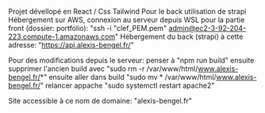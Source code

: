 Projet dévellopé en React / Css Tailwind
Pour le back utilisation de strapi
Hébergement sur AWS, connexion au serveur depuis WSL pour la partie front (dossier: portfolio): "ssh -i "clef_PEM.pem" admin@ec2-3-92-204-223.compute-1.amazonaws.com"
Hébergement du back (strapi) à cette adresse: "https://api.alexis-bengel.fr/"

Pour des modifications depuis le serveur: penser à "npm run build"
ensuite supprimer l'ancien build avec "sudo rm -r /var/www/html/www.alexis-bengel.fr/*" ensuite aller dans build
"sudo mv * /var/www/html/www.alexis-bengel.fr/"
relancer appache "sudo systemctl restart apache2"

Site accessible à ce nom de domaine: "alexis-bengel.fr"